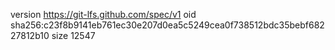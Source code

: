version https://git-lfs.github.com/spec/v1
oid sha256:c23f8b9141eb761ec30e207d0ea5c5249cea0f738512bdc35bebf68227812b10
size 12547

